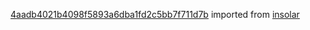 [4aadb4021b4098f5893a6dba1fd2c5bb7f711d7b](https://github.com/insolar/insolar/commit/4aadb4021b4098f5893a6dba1fd2c5bb7f711d7b) imported from [insolar](https://github.com/insolar/insolar)
